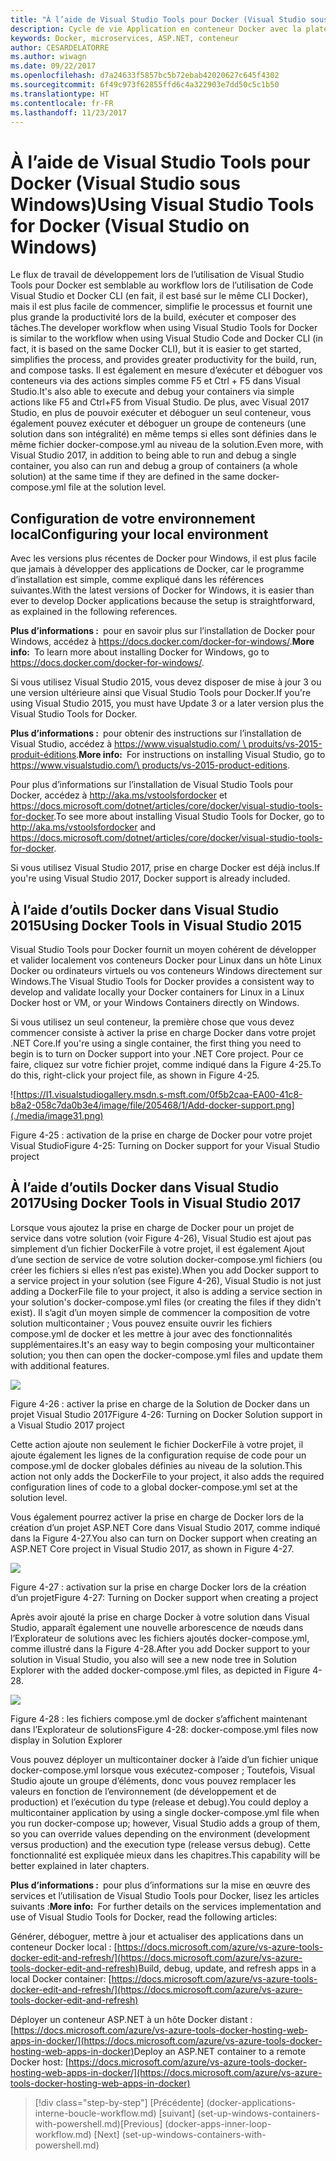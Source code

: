 ```yaml
---
title: "À l’aide de Visual Studio Tools pour Docker (Visual Studio sous Windows)"
description: Cycle de vie Application en conteneur Docker avec la plate-forme Microsoft et les outils
keywords: Docker, microservices, ASP.NET, conteneur
author: CESARDELATORRE
ms.author: wiwagn
ms.date: 09/22/2017
ms.openlocfilehash: d7a24633f5857bc5b72ebab42020627c645f4302
ms.sourcegitcommit: 6f49c973f62855ffd6c4a322903e7dd50c5c1b50
ms.translationtype: HT
ms.contentlocale: fr-FR
ms.lasthandoff: 11/23/2017
---
```

# <a name="using-visual-studio-tools-for-docker-visual-studio-on-windows"></a><span data-ttu-id="23083-104">À l’aide de Visual Studio Tools pour Docker (Visual Studio sous Windows)</span><span class="sxs-lookup"><span data-stu-id="23083-104">Using Visual Studio Tools for Docker (Visual Studio on Windows)</span></span>

<span data-ttu-id="23083-105">Le flux de travail de développement lors de l’utilisation de Visual Studio Tools pour Docker est semblable au workflow lors de l’utilisation de Code Visual Studio et Docker CLI (en fait, il est basé sur le même CLI Docker), mais il est plus facile de commencer, simplifie le processus et fournit une plus grande la productivité lors de la build, exécuter et composer des tâches.</span><span class="sxs-lookup"><span data-stu-id="23083-105">The developer workflow when using Visual Studio Tools for Docker is similar to the workflow when using Visual Studio Code and Docker CLI (in fact, it is based on the same Docker CLI), but it is easier to get started, simplifies the process, and provides greater productivity for the build, run, and compose tasks.</span></span> <span data-ttu-id="23083-106">Il est également en mesure d’exécuter et déboguer vos conteneurs via des actions simples comme F5 et Ctrl + F5 dans Visual Studio.</span><span class="sxs-lookup"><span data-stu-id="23083-106">It's also able to execute and debug your containers via simple actions like F5 and Ctrl+F5 from Visual Studio.</span></span> <span data-ttu-id="23083-107">De plus, avec Visual 2017 Studio, en plus de pouvoir exécuter et déboguer un seul conteneur, vous également pouvez exécuter et déboguer un groupe de conteneurs (une solution dans son intégralité) en même temps si elles sont définies dans le même fichier docker-compose.yml au niveau de la solution.</span><span class="sxs-lookup"><span data-stu-id="23083-107">Even more, with Visual Studio 2017, in addition to being able to run and debug a single container, you also can run and debug a group of containers (a whole solution) at the same time if they are defined in the same docker-compose.yml file at the solution level.</span></span>

## <a name="configuring-your-local-environment"></a><span data-ttu-id="23083-108">Configuration de votre environnement local</span><span class="sxs-lookup"><span data-stu-id="23083-108">Configuring your local environment</span></span>

<span data-ttu-id="23083-109">Avec les versions plus récentes de Docker pour Windows, il est plus facile que jamais à développer des applications de Docker, car le programme d’installation est simple, comme expliqué dans les références suivantes.</span><span class="sxs-lookup"><span data-stu-id="23083-109">With the latest versions of Docker for Windows, it is easier than ever to develop Docker applications because the setup is straightforward, as explained in the following references.</span></span>

<span data-ttu-id="23083-110">**Plus d’informations :** pour en savoir plus sur l’installation de Docker pour Windows, accédez à <https://docs.docker.com/docker-for-windows/>.</span><span class="sxs-lookup"><span data-stu-id="23083-110">**More info:** To learn more about installing Docker for Windows, go to <https://docs.docker.com/docker-for-windows/>.</span></span>

<span data-ttu-id="23083-111">Si vous utilisez Visual Studio 2015, vous devez disposer de mise à jour 3 ou une version ultérieure ainsi que Visual Studio Tools pour Docker.</span><span class="sxs-lookup"><span data-stu-id="23083-111">If you're using Visual Studio 2015, you must have Update 3 or a later version plus the Visual Studio Tools for Docker.</span></span>

<span data-ttu-id="23083-112">**Plus d’informations :** pour obtenir des instructions sur l’installation de Visual Studio, accédez à [https://www.visualstudio.com/ \ produits/vs-2015-produit-éditions](https://www.visualstudio.com/products/vs-2015-product-editions).</span><span class="sxs-lookup"><span data-stu-id="23083-112">**More info:** For instructions on installing Visual Studio, go to [https://www.visualstudio.com/\ products/vs-2015-product-editions](https://www.visualstudio.com/products/vs-2015-product-editions).</span></span>

<span data-ttu-id="23083-113">Pour plus d’informations sur l’installation de Visual Studio Tools pour Docker, accédez à <http://aka.ms/vstoolsfordocker> et <https://docs.microsoft.com/dotnet/articles/core/docker/visual-studio-tools-for-docker>.</span><span class="sxs-lookup"><span data-stu-id="23083-113">To see more about installing Visual Studio Tools for Docker, go to <http://aka.ms/vstoolsfordocker> and <https://docs.microsoft.com/dotnet/articles/core/docker/visual-studio-tools-for-docker>.</span></span>

<span data-ttu-id="23083-114">Si vous utilisez Visual Studio 2017, prise en charge Docker est déjà inclus.</span><span class="sxs-lookup"><span data-stu-id="23083-114">If you're using Visual Studio 2017, Docker support is already included.</span></span>

## <a name="using-docker-tools-in-visual-studio-2015"></a><span data-ttu-id="23083-115">À l’aide d’outils Docker dans Visual Studio 2015</span><span class="sxs-lookup"><span data-stu-id="23083-115">Using Docker Tools in Visual Studio 2015</span></span>

<span data-ttu-id="23083-116">Visual Studio Tools pour Docker fournit un moyen cohérent de développer et valider localement vos conteneurs Docker pour Linux dans un hôte Linux Docker ou ordinateurs virtuels ou vos conteneurs Windows directement sur Windows.</span><span class="sxs-lookup"><span data-stu-id="23083-116">The Visual Studio Tools for Docker provides a consistent way to develop and validate locally your Docker containers for Linux in a Linux Docker host or VM, or your Windows Containers directly on Windows.</span></span>

<span data-ttu-id="23083-117">Si vous utilisez un seul conteneur, la première chose que vous devez commencer consiste à activer la prise en charge Docker dans votre projet .NET Core.</span><span class="sxs-lookup"><span data-stu-id="23083-117">If you're using a single container, the first thing you need to begin is to turn on Docker support into your .NET Core project.</span></span> <span data-ttu-id="23083-118">Pour ce faire, cliquez sur votre fichier projet, comme indiqué dans la Figure 4-25.</span><span class="sxs-lookup"><span data-stu-id="23083-118">To do this, right-click your project file, as shown in Figure 4-25.</span></span>

![https://I1.visualstudiogallery.msdn.s-msft.com/0f5b2caa-EA00-41c8-b8a2-058c7da0b3e4/image/file/205468/1/Add-docker-support.png](./media/image31.png)

<span data-ttu-id="23083-120">Figure 4-25 : activation de la prise en charge de Docker pour votre projet Visual Studio</span><span class="sxs-lookup"><span data-stu-id="23083-120">Figure 4-25: Turning on Docker support for your Visual Studio project</span></span>

## <a name="using-docker-tools-in-visual-studio-2017"></a><span data-ttu-id="23083-121">À l’aide d’outils Docker dans Visual Studio 2017</span><span class="sxs-lookup"><span data-stu-id="23083-121">Using Docker Tools in Visual Studio 2017</span></span>

<span data-ttu-id="23083-122">Lorsque vous ajoutez la prise en charge de Docker pour un projet de service dans votre solution (voir Figure 4-26), Visual Studio est ajout pas simplement d’un fichier DockerFile à votre projet, il est également Ajout d’une section de service de votre solution docker-compose.yml fichiers (ou créer les fichiers si elles n’est pas existe).</span><span class="sxs-lookup"><span data-stu-id="23083-122">When you add Docker support to a service project in your solution (see Figure 4-26), Visual Studio is not just adding a DockerFile file to your project, it also is adding a service section in your solution's docker-compose.yml files (or creating the files if they didn't exist).</span></span> <span data-ttu-id="23083-123">Il s’agit d’un moyen simple de commencer la composition de votre solution multicontainer ; Vous pouvez ensuite ouvrir les fichiers compose.yml de docker et les mettre à jour avec des fonctionnalités supplémentaires.</span><span class="sxs-lookup"><span data-stu-id="23083-123">It's an easy way to begin composing your multicontainer solution; you then can open the docker-compose.yml files and update them with additional features.</span></span>

![](./media/image32.png)

<span data-ttu-id="23083-124">Figure 4-26 : activer la prise en charge de la Solution de Docker dans un projet Visual Studio 2017</span><span class="sxs-lookup"><span data-stu-id="23083-124">Figure 4-26: Turning on Docker Solution support in a Visual Studio 2017 project</span></span>

<span data-ttu-id="23083-125">Cette action ajoute non seulement le fichier DockerFile à votre projet, il ajoute également les lignes de la configuration requise de code pour un compose.yml de docker globales définies au niveau de la solution.</span><span class="sxs-lookup"><span data-stu-id="23083-125">This action not only adds the DockerFile to your project, it also adds the required configuration lines of code to a global docker-compose.yml set at the solution level.</span></span>

<span data-ttu-id="23083-126">Vous également pourrez activer la prise en charge de Docker lors de la création d’un projet ASP.NET Core dans Visual Studio 2017, comme indiqué dans la Figure 4-27.</span><span class="sxs-lookup"><span data-stu-id="23083-126">You also can turn on Docker support when creating an ASP.NET Core project in Visual Studio 2017, as shown in Figure 4-27.</span></span>

![](./media/image33.png)

<span data-ttu-id="23083-127">Figure 4-27 : activation sur la prise en charge Docker lors de la création d’un projet</span><span class="sxs-lookup"><span data-stu-id="23083-127">Figure 4-27: Turning on Docker support when creating a project</span></span>

<span data-ttu-id="23083-128">Après avoir ajouté la prise en charge Docker à votre solution dans Visual Studio, apparaît également une nouvelle arborescence de nœuds dans l’Explorateur de solutions avec les fichiers ajoutés docker-compose.yml, comme illustré dans la Figure 4-28.</span><span class="sxs-lookup"><span data-stu-id="23083-128">After you add Docker support to your solution in Visual Studio, you also will see a new node tree in Solution Explorer with the added docker-compose.yml files, as depicted in Figure 4-28.</span></span>

![](./media/image34.PNG)

<span data-ttu-id="23083-129">Figure 4-28 : les fichiers compose.yml de docker s’affichent maintenant dans l’Explorateur de solutions</span><span class="sxs-lookup"><span data-stu-id="23083-129">Figure 4-28: docker-compose.yml files now display in Solution Explorer</span></span>

<span data-ttu-id="23083-130">Vous pouvez déployer un multicontainer docker à l’aide d’un fichier unique docker-compose.yml lorsque vous exécutez-composer ; Toutefois, Visual Studio ajoute un groupe d’éléments, donc vous pouvez remplacer les valeurs en fonction de l’environnement (de développement et de production) et l’exécution du type (release et debug).</span><span class="sxs-lookup"><span data-stu-id="23083-130">You could deploy a multicontainer application by using a single docker-compose.yml file when you run docker-compose up; however, Visual Studio adds a group of them, so you can override values depending on the environment (development versus production) and the execution type (release versus debug).</span></span> <span data-ttu-id="23083-131">Cette fonctionnalité est expliquée mieux dans les chapitres.</span><span class="sxs-lookup"><span data-stu-id="23083-131">This capability will be better explained in later chapters.</span></span>

<span data-ttu-id="23083-132">**Plus d’informations :** pour plus d’informations sur la mise en œuvre des services et l’utilisation de Visual Studio Tools pour Docker, lisez les articles suivants :</span><span class="sxs-lookup"><span data-stu-id="23083-132">**More info:** For further details on the services implementation and use of Visual Studio Tools for Docker, read the following articles:</span></span>

<span data-ttu-id="23083-133">Générer, déboguer, mettre à jour et actualiser des applications dans un conteneur Docker local : [https://docs.microsoft.com/azure/vs-azure-tools-docker-edit-and-refresh/](https://docs.microsoft.com/azure/vs-azure-tools-docker-edit-and-refresh)</span><span class="sxs-lookup"><span data-stu-id="23083-133">Build, debug, update, and refresh apps in a local Docker container: [https://docs.microsoft.com/azure/vs-azure-tools-docker-edit-and-refresh/](https://docs.microsoft.com/azure/vs-azure-tools-docker-edit-and-refresh)</span></span>

<span data-ttu-id="23083-134">Déployer un conteneur ASP.NET à un hôte Docker distant : [https://docs.microsoft.com/azure/vs-azure-tools-docker-hosting-web-apps-in-docker/](https://docs.microsoft.com/azure/vs-azure-tools-docker-hosting-web-apps-in-docker)</span><span class="sxs-lookup"><span data-stu-id="23083-134">Deploy an ASP.NET container to a remote Docker host: [https://docs.microsoft.com/azure/vs-azure-tools-docker-hosting-web-apps-in-docker/](https://docs.microsoft.com/azure/vs-azure-tools-docker-hosting-web-apps-in-docker)</span></span>


>[!div class="step-by-step"]
<span data-ttu-id="23083-135">[Précédente] (docker-applications-interne-boucle-workflow.md) [suivant] (set-up-windows-containers-with-powershell.md)</span><span class="sxs-lookup"><span data-stu-id="23083-135">[Previous] (docker-apps-inner-loop-workflow.md) [Next] (set-up-windows-containers-with-powershell.md)</span></span>
